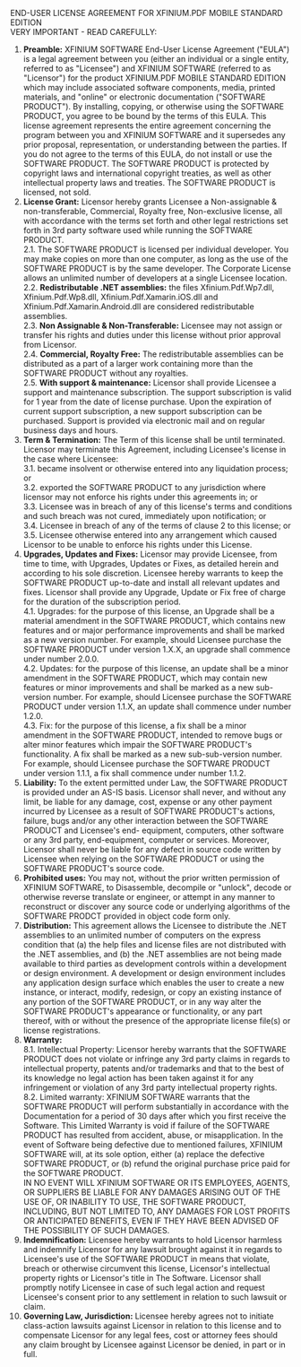 END-USER LICENSE AGREEMENT FOR XFINIUM.PDF MOBILE STANDARD EDITION  
VERY IMPORTANT - READ CAREFULLY:

1. **Preamble:** XFINIUM SOFTWARE End-User License Agreement ("EULA") is a legal agreement 
between you (either an individual or a single entity, referred to as "Licensee") and XFINIUM 
SOFTWARE (referred to as "Licensor") for the product XFINIUM.PDF MOBILE STANDARD EDITION which 
may include associated software components, media, printed materials, and "online" or electronic 
documentation ("SOFTWARE PRODUCT"). By installing, copying, or otherwise using the 
SOFTWARE PRODUCT, you agree to be bound by the terms of this EULA. This license agreement 
represents the entire agreement concerning the program between you and XFINIUM SOFTWARE 
and it supersedes any prior proposal, representation, or understanding between the parties. 
If you do not agree to the terms of this EULA, do not install or use the SOFTWARE PRODUCT. The 
SOFTWARE PRODUCT is protected by copyright laws and international copyright treaties, as well 
as other intellectual property laws and treaties. The SOFTWARE PRODUCT is licensed, not sold.
2. **License Grant:** Licensor hereby grants Licensee a Non-assignable & non-transferable, 
Commercial, Royalty free, Non-exclusive license, all with accordance with the terms set forth 
and other legal restrictions set forth in 3rd party software used while running the SOFTWARE 
PRODUCT.  
2.1. The SOFTWARE PRODUCT is licensed per individual developer. You may make copies on more 
than one computer, as long as the use of the SOFTWARE PRODUCT is by the same developer. The 
Corporate License allows an unlimited number of developers at a single Licensee location.  
2.2. **Redistributable .NET assemblies:** the files Xfinium.Pdf.Wp7.dll, Xfinium.Pdf.Wp8.dll, 
Xfinium.Pdf.Xamarin.iOS.dll and Xfinium.Pdf.Xamarin.Android.dll are considered redistributable 
assemblies.  
2.3. **Non Assignable & Non-Transferable:** Licensee may not assign or transfer his rights and 
duties under this license without prior approval from Licensor.  
2.4. **Commercial, Royalty Free:** The redistributable assemblies can be distributed as a part 
of a larger work containing more than the SOFTWARE PRODUCT without any royalties.  
2.5. **With support & maintenance:** Licensor shall provide Licensee a support and maintenance 
subscription. The support subscription is valid for 1 year from the date of license purchase. 
Upon the expiration of current support subscription, a new support subscription can be purchased. 
Support is provided via electronic mail and on regular business days and hours. 
3. **Term & Termination:** The Term of this license shall be until terminated. Licensor may 
terminate this Agreement, including Licensee's license in the case where Licensee:  
3.1. became insolvent or otherwise entered into any liquidation process; or  
3.2. exported the SOFTWARE PRODUCT to any jurisdiction where licensor may not enforce his 
rights under this agreements in; or  
3.3. Licensee was in breach of any of this license's terms and conditions and such breach was 
not cured, immediately upon notification; or  
3.4. Licensee in breach of any of the terms of clause 2 to this license; or  
3.5. Licensee otherwise entered into any arrangement which caused Licensor to be unable to 
enforce his rights under this License.  
4. **Upgrades, Updates and Fixes:** Licensor may provide Licensee, from time to time, with 
Upgrades, Updates or Fixes, as detailed herein and according to his sole discretion. Licensee 
hereby warrants to keep the SOFTWARE PRODUCT up-to-date and install all relevant updates and 
fixes. Licensor shall provide any Upgrade, Update or Fix free of charge for the duration of the 
subscription period.  
4.1. Upgrades: for the purpose of this license, an Upgrade shall be a material amendment in the 
SOFTWARE PRODUCT, which contains new features and or major performance improvements and 
shall be marked as a new version number. For example, should Licensee purchase the SOFTWARE 
PRODUCT under version 1.X.X, an upgrade shall commence under number 2.0.0.  
4.2. Updates: for the purpose of this license, an update shall be a minor amendment in the 
SOFTWARE PRODUCT, which may contain new features or minor improvements and shall be 
marked as a new sub-version number. For example, should Licensee purchase the SOFTWARE 
PRODUCT under version 1.1.X, an update shall commence under number 1.2.0.  
4.3. Fix: for the purpose of this license, a fix shall be a minor amendment in the SOFTWARE 
PRODUCT, intended to remove bugs or alter minor features which impair the SOFTWARE 
PRODUCT's functionality. A fix shall be marked as a new sub-sub-version number. For example, 
should Licensee purchase the SOFTWARE PRODUCT under version 1.1.1, a fix shall commence 
under number 1.1.2.  
5. **Liability:** To the extent permitted under Law, the SOFTWARE PRODUCT is provided under an 
AS-IS basis. Licensor shall never, and without any limit, be liable for any damage, cost, expense 
or any other payment incurred by Licensee as a result of SOFTWARE PRODUCT's actions, failure, 
bugs and/or any other interaction between the SOFTWARE PRODUCT and Licensee's end-
equipment, computers, other software or any 3rd party, end-equipment, computer or services. 
Moreover, Licensor shall never be liable for any defect in source code written by Licensee when 
relying on the SOFTWARE PRODUCT or using the SOFTWARE PRODUCT's source code.
6. **Prohibited uses:** You may not, without the prior written permission of XFINIUM SOFTWARE, 
to Disassemble, decompile or "unlock", decode or otherwise reverse translate or engineer, or 
attempt in any manner to reconstruct or discover any source code or underlying algorithms of the 
SOFTWARE PRODCT provided in object code form only.
7. **Distribution:** This agreement allows the Licensee to distribute the .NET assemblies to an 
unlimited number of computers on the express condition that (a) the help files and license files 
are not distributed with the .NET assemblies, and (b) the .NET assemblies are not being made 
available to third parties as development controls within a development or design environment. A 
development or design environment includes any application design surface which enables the 
user to create a new instance, or interact, modify, redesign, or copy an existing instance of 
any portion of the SOFTWARE PRODUCT, or in any way alter the SOFTWARE PRODUCT's appearance 
or functionality, or any part thereof, with or without the presence of the appropriate license 
file(s) or license registrations.  
8. **Warranty:**  
8.1. Intellectual Property: Licensor hereby warrants that the SOFTWARE PRODUCT does not 
violate or infringe any 3rd party claims in regards to intellectual property, patents and/or 
trademarks and that to the best of its knowledge no legal action has been taken against it for 
any infringement or violation of any 3rd party intellectual property rights.  
8.2. Limited warranty: XFINIUM SOFTWARE warrants that the SOFTWARE PRODUCT will 
perform substantially in accordance with the Documentation for a period of 30 days after which 
you first receive the Software. This Limited Warranty is void if failure of the SOFTWARE PRODUCT 
has resulted from accident, abuse, or misapplication. In the event of Software being defective 
due to mentioned failures, XFINIUM SOFTWARE will, at its sole option, either (a) replace the 
defective SOFTWARE PRODUCT, or (b) refund the original purchase price paid for the SOFTWARE PRODUCT.   
IN NO EVENT WILL XFINIUM SOFTWARE OR ITS EMPLOYEES, AGENTS, OR SUPPLIERS BE LIABLE 
FOR ANY DAMAGES ARISING OUT OF THE USE OF, OR INABILITY TO USE, THE SOFTWARE 
PRODUCT, INCLUDING, BUT NOT LIMITED TO, ANY DAMAGES FOR LOST PROFITS OR 
ANTICIPATED BENEFITS, EVEN IF THEY HAVE BEEN ADVISED OF THE POSSIBILITY OF SUCH 
DAMAGES.
9. **Indemnification:** Licensee hereby warrants to hold Licensor harmless and indemnify Licensor 
for any lawsuit brought against it in regards to Licensee's use of the SOFTWARE PRODUCT in means 
that violate, breach or otherwise circumvent this license, Licensor's intellectual property rights 
or Licensor's title in The Software. Licensor shall promptly notify Licensee in case of such legal 
action and request Licensee's consent prior to any settlement in relation to such lawsuit or claim.
10. **Governing Law, Jurisdiction:** Licensee hereby agrees not to initiate class-action lawsuits 
against Licensor in relation to this license and to compensate Licensor for any legal fees, cost 
or attorney fees should any claim brought by Licensee against Licensor be denied, in part or in full.
